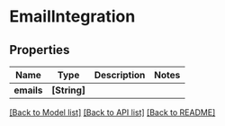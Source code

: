# EmailIntegration

## Properties
Name | Type | Description | Notes
------------ | ------------- | ------------- | -------------
**emails** | **[String]** |  | 

[[Back to Model list]](../README.md#documentation-for-models) [[Back to API list]](../README.md#documentation-for-api-endpoints) [[Back to README]](../README.md)


